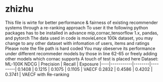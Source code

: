 # zhizhu
This file is wirte for better performance & fairness of existing recommender systems through a re-ranking approach
To user it the following python packages has to be installed in advance
  mip,cornac,tensorflow 1.x, pandas, and pytorch
The data used in code is movieLence 100k dataset, you may change to any other dataset with infomation of users, items and ratings
Please note the file path is hard coded
You may obeserve its performance under different recommeder models by those in line 62-65 or freely adding other models which cornac supports
A touch of test is placed here
    Dataset: ML-100K
  NDCG | Precision | Recall | Exposure
  |----|-----------|--------|---------|
  0.1408 | 0.1215 | 0.1075 | 0.1105 | VAECF
  0.2832 | 0.4586 | 0.4202 | 0.3741 | VAECF with Re-ranking
